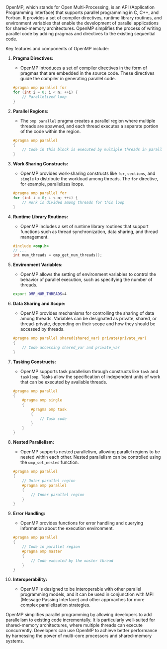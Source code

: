OpenMP, which stands for Open Multi-Processing, is an API (Application Programming Interface) that supports parallel programming in C, C++, and Fortran. It provides a set of compiler directives, runtime library routines, and environment variables that enable the development of parallel applications for shared-memory architectures. OpenMP simplifies the process of writing parallel code by adding pragmas and directives to the existing sequential code.

Key features and components of OpenMP include:

1. **Pragma Directives:**
   - OpenMP introduces a set of compiler directives in the form of pragmas that are embedded in the source code. These directives guide the compiler in generating parallel code.

   ```c
   #pragma omp parallel for
   for (int i = 0; i < n; ++i) {
       // Parallelized loop
   }
   ```

2. **Parallel Regions:**
   - The `omp parallel` pragma creates a parallel region where multiple threads are spawned, and each thread executes a separate portion of the code within the region.

   ```c
   #pragma omp parallel
   {
       // Code in this block is executed by multiple threads in parallel
   }
   ```

3. **Work Sharing Constructs:**
   - OpenMP provides work-sharing constructs like `for`, `sections`, and `single` to distribute the workload among threads. The `for` directive, for example, parallelizes loops.

   ```c
   #pragma omp parallel for
   for (int i = 0; i < n; ++i) {
       // Work is divided among threads for this loop
   }
   ```

4. **Runtime Library Routines:**
   - OpenMP includes a set of runtime library routines that support functions such as thread synchronization, data sharing, and thread management.

   ```c
   #include <omp.h>
   // ...
   int num_threads = omp_get_num_threads();
   ```

5. **Environment Variables:**
   - OpenMP allows the setting of environment variables to control the behavior of parallel execution, such as specifying the number of threads.

   ```bash
   export OMP_NUM_THREADS=4
   ```

6. **Data Sharing and Scope:**
   - OpenMP provides mechanisms for controlling the sharing of data among threads. Variables can be designated as private, shared, or thread-private, depending on their scope and how they should be accessed by threads.

   ```c
   #pragma omp parallel shared(shared_var) private(private_var)
   {
       // Code accessing shared_var and private_var
   }
   ```

7. **Tasking Constructs:**
   - OpenMP supports task parallelism through constructs like `task` and `taskloop`. Tasks allow the specification of independent units of work that can be executed by available threads.

   ```c
   #pragma omp parallel
   {
       #pragma omp single
       {
           #pragma omp task
           {
               // Task code
           }
       }
   }
   ```

8. **Nested Parallelism:**
   - OpenMP supports nested parallelism, allowing parallel regions to be nested within each other. Nested parallelism can be controlled using the `omp_set_nested` function.

   ```c
   #pragma omp parallel
   {
       // Outer parallel region
       #pragma omp parallel
       {
           // Inner parallel region
       }
   }
   ```

9. **Error Handling:**
   - OpenMP provides functions for error handling and querying information about the execution environment.

   ```c
   #pragma omp parallel
   {
       // Code in parallel region
       #pragma omp master
       {
           // Code executed by the master thread
       }
   }
   ```

10. **Interoperability:**
    - OpenMP is designed to be interoperable with other parallel programming models, and it can be used in conjunction with MPI (Message Passing Interface) and other approaches for more complex parallelization strategies.

OpenMP simplifies parallel programming by allowing developers to add parallelism to existing code incrementally. It is particularly well-suited for shared-memory architectures, where multiple threads can execute concurrently. Developers can use OpenMP to achieve better performance by harnessing the power of multi-core processors and shared-memory systems.
